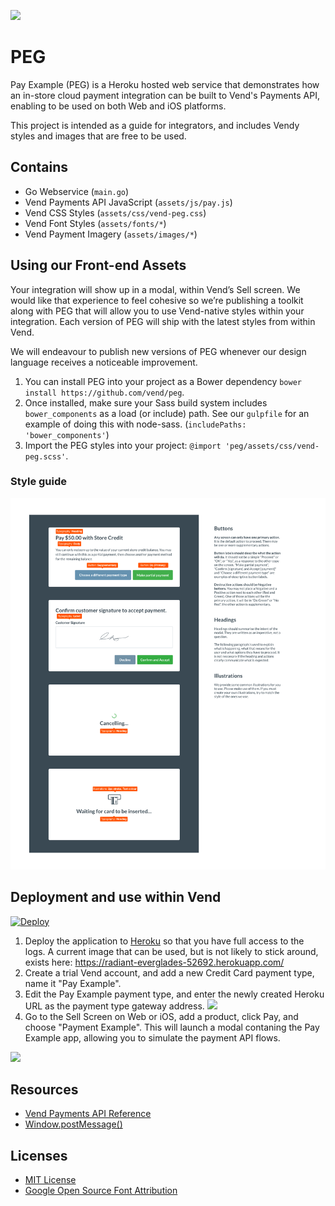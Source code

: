 ![](https://media.giphy.com/media/oM8CvBlVubezC/giphy.gif)

# PEG
Pay Example (PEG) is a Heroku hosted web service that demonstrates how an in-store cloud payment integration can be built to Vend's Payments API, enabling to be used on both Web and iOS platforms.

This project is intended as a guide for integrators, and includes Vendy styles and images that are free to be used.

## Contains
- Go Webservice (`main.go`)
- Vend Payments API JavaScript (`assets/js/pay.js`)
- Vend CSS Styles (`assets/css/vend-peg.css`)
- Vend Font Styles (`assets/fonts/*`)
- Vend Payment Imagery (`assets/images/*`)

## Using our Front-end Assets
Your integration will show up in a modal, within Vend’s Sell screen. We would like that experience to feel cohesive so we’re publishing a toolkit along with PEG that will allow you to use Vend-native styles within your integration. Each version of PEG will ship with the latest styles from within Vend. 

We will endeavour to publish new versions of PEG whenever our design language receives a noticeable improvement.

1. You can install PEG into your project as a Bower dependency `bower install https://github.com/vend/peg`.
2. Once installed, make sure your Sass build system includes `bower_components` as a load (or include) path. See our `gulpfile` for an example of doing this with node-sass. (`includePaths: 'bower_components'`)
3. Import the PEG styles into your project: `@import 'peg/assets/css/vend-peg.scss'`.

### Style guide
![](./usage_guide.png)

## Deployment and use within Vend
[![Deploy](https://www.herokucdn.com/deploy/button.png)](https://heroku.com/deploy)

1. Deploy the application to [Heroku](https://www.heroku.com/) so that you have full access to the logs. A current image that can be used, but is not likely to stick around, exists here: https://radiant-everglades-52692.herokuapp.com/
2. Create a trial Vend account, and add a new Credit Card payment type, name it "Pay Example".
3. Edit the Pay Example payment type, and enter the newly created Heroku URL as the payment type gateway address. ![](https://i.imgur.com/LhGvnZ0.png)
4. Go to the Sell Screen on Web or iOS, add a product, click Pay, and choose "Payment Example". This will launch a modal contaning the Pay Example app, allowing you to simulate the payment API flows.

![](https://i.imgur.com/mCjPDZ1.gif)

## Resources
- [Vend Payments API Reference](https://docs.vendhq.com/docs/payments-api-reference)
- [Window.postMessage()](https://developer.mozilla.org/en-US/docs/Web/API/Window/postMessage)

## Licenses
- [MIT License](https://github.com/vend/peg/blob/master/LICENSE)
- [Google Open Source Font Attribution](https://fonts.google.com/attribution)

